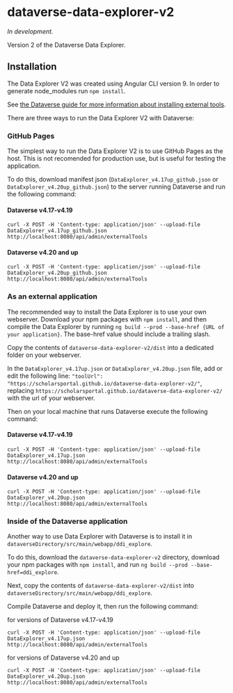 # dataverse-data-explorer-v2

_In development._

Version 2 of the Dataverse Data Explorer. 

## Installation

The Data Explorer V2 was created using Angular CLI version 9.
In order to generate node_modules run `npm install`.

See [the Dataverse guide for more information about installing external tools](http://guides.dataverse.org/en/latest/installation/external-tools.html).

There are three ways to run the Data Explorer V2 with Dataverse:

### GitHub Pages

The simplest way to run the Data Explorer V2 is to use GitHub Pages as the host. This is not recomended for production use, but is useful for testing the application.

To do this, download manifest json (`DataExplorer_v4.17up_github.json` or `DataExplorer_v4.20up_github.json`) to the server running Dataverse and run the following command:

#### Dataverse v4.17-v4.19

`curl -X POST -H 'Content-type: application/json' --upload-file DataExplorer_v4.17up_github.json http://localhost:8080/api/admin/externalTools`

#### Dataverse v4.20 and up

`curl -X POST -H 'Content-type: application/json' --upload-file DataExplorer_v4.20up_github.json http://localhost:8080/api/admin/externalTools`

### As an external application

The recommended way to install the Data Explorer is to use your own webserver. Download your npm packages with `npm install`, and then compile the Data Explorer by running `ng build --prod --base-href {URL of your application}`. The base-href value should include a trailing slash.

Copy the contents of `dataverse-data-explorer-v2/dist` into a dedicated folder on your webserver.

In the `DataExplorer_v4.17up.json` or `DataExplorer_v4.20up.json` file, add or edit the following line: `"toolUrl": "https://scholarsportal.github.io/dataverse-data-explorer-v2/"`, replacing `https://scholarsportal.github.io/dataverse-data-explorer-v2/` with the url of your webserver.

Then on your local machine that runs Dataverse execute the following command:

#### Dataverse v4.17-v4.19

`curl -X POST -H 'Content-type: application/json' --upload-file DataExplorer_v4.17up.json http://localhost:8080/api/admin/externalTools`

#### Dataverse v4.20 and up

`curl -X POST -H 'Content-type: application/json' --upload-file DataExplorer_v4.20up.json http://localhost:8080/api/admin/externalTools`

### Inside of the Dataverse application

Another way to use Data Explorer with Dataverse is to install it in `dataverseDirectory/src/main/webapp/ddi_explore`.

To do this, download the `dataverse-data-explorer-v2` directory, download your npm packages with `npm install`, and run `ng build --prod --base-href=ddi_explore`.

Next, copy the contents of `dataverse-data-explorer-v2/dist` into `dataverseDirectory/src/main/webapp/ddi_explore`.

Compile Dataverse and deploy it, then run the following command:

for versions of Dataverse v4.17-v4.19

`curl -X POST -H 'Content-type: application/json' --upload-file DataExplorer_v4.17up.json http://localhost:8080/api/admin/externalTools`

for versions of Dataverse v4.20 and up

`curl -X POST -H 'Content-type: application/json' --upload-file DataExplorer_v4.20up.json http://localhost:8080/api/admin/externalTools`
